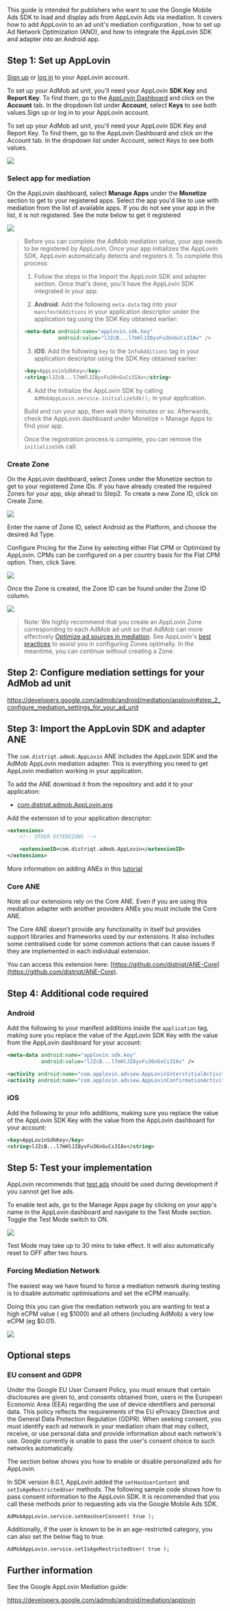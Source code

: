 
This guide is intended for publishers who want to use the Google Mobile Ads SDK to load and display ads from AppLovin Ads via mediation. It covers how to add AppLovin to an ad unit's mediation configuration , how to set up Ad Network Optimization (ANO), and how to integrate the AppLovin SDK and adapter into an Android app.




## Step 1: Set up AppLovin

[Sign up](https://www.applovin.com/signup) or [log in](https://www.applovin.com/login) to your AppLovin account.

To set up your AdMob ad unit, you'll need your AppLovin **SDK Key** and **Report Key**. To find them, go to the [AppLovin Dashboard](https://www.applovin.com/analytics#date_range=today&app_id=45001570&type=thirdparty_impressions&compare=false&show_unique=true) and click on the **Account** tab. In the dropdown list under **Account**, select **Keys** to see both values.Sign up or log in to your AppLovin account.

To set up your AdMob ad unit, you'll need your AppLovin SDK Key and Report Key. To find them, go to the AppLovin Dashboard and click on the Account tab. In the dropdown list under Account, select Keys to see both values.

![](images/applovin-keys.png)

### Select app for mediation

On the AppLovin dashboard, select **Manage Apps** under the **Monetize** section to get to your registered apps. Select the app you'd like to use with mediation from the list of available apps. If you do not see your app in the list, it is not registered. See the note below to get it registered

![](images/applovin-manage_apps_list.png)

>
> Before you can complete the AdMob mediation setup, your app needs to be registered by AppLovin. Once your app initializes the AppLovin SDK, AppLovin automatically detects and registers it. To complete this process:
>
> 1. Follow the steps in the Import the AppLovin SDK and adapter section. Once that's done, you'll have the AppLovin SDK integrated in your app.
>
> 2. **Android**: Add the following `meta-data` tag into your `manifestAdditions` in your application descriptor under the application tag using the SDK Key obtained earlier:
> ```xml
> <meta-data android:name="applovin.sdk.key"
>            android:value="lJZcB...l7mHlJZ8yvFu36nGvCs3IAv" />
> ```
>
> 3. **iOS**: Add the following `key` to the `InfoAdditions` tag in your application descriptor using the SDK Key obtained earlier:
> ```xml
> <key>AppLovinSdkKey</key>
> <string>lJZcB...l7mHlJZ8yvFu36nGvCs3IAv</string>
> ```
>
> 4. Add the Initialize the AppLovin SDK by calling `AdMobAppLovin.service.initializeSdk();` in your application.
>
> Build and run your app, then wait thirty minutes or so. Afterwards, check the AppLovin dashboard under Monetize > Manage Apps to find your app.
>
> Once the registration process is complete, you can remove the `initializeSdk` call.
>


### Create Zone

On the AppLovin dashboard, select Zones under the Monetize section to get to your registered Zone IDs. If you have already created the required Zones for your app, skip ahead to Step2. To create a new Zone ID, click on Create Zone.

![](images/applovin-manage_apps.png)

Enter the name of Zone ID, select Android as the Platform, and choose the desired Ad Type.

Configure Pricing for the Zone by selecting either Flat CPM or Optimized by AppLovin. CPMs can be configured on a per country basis for the Flat CPM option. Then, click Save.

![](images/applovin-create_zone_android.png)


Once the Zone is created, the Zone ID can be found under the Zone ID column.

![](images/applovin-zone_id_android.png)

>
> Note: We highly recommend that you create an AppLovin Zone corresponding to each AdMob ad unit so that AdMob can more effectively [Optimize ad sources in mediation](https://support.google.com/admob/answer/7374110). See AppLovin's [best practices](https://support-developer.applovin.com/hc/en-us/articles/360000476612-What-is-the-recommended-implementation-of-Zones) to assist you in configuring Zones optimally. In the meantime, you can continue without creating a Zone.
>






## Step 2: Configure mediation settings for your AdMob ad unit

https://developers.google.com/admob/android/mediation/applovin#step_2_configure_mediation_settings_for_your_ad_unit




## Step 3: Import the AppLovin SDK and adapter ANE

The `com.distriqt.admob.AppLovin` ANE includes the AppLovin SDK and the AdMob AppLovin mediation adapter. This is everything you need to get AppLovin mediation working in your application.

To add the ANE download it from the repository and add it to your application:

- [com.distriqt.admob.AppLovin.ane](https://github.com/distriqt/ANE-Adverts-Mediation/raw/master/lib/applovin/com.distriqt.admob.AppLovin.ane)

Add the extension id to your application descriptor:

```xml
<extensions>
    <!-- OTHER EXTENSIONS -->

    <extensionID>com.distriqt.admob.AppLovin</extensionID>
</extensions>
```

More information on adding ANEs in this [tutorial](https://airnativeextensions.github.io/tutorials/getting-started)


### Core ANE

Note all our extensions rely on the Core ANE. Even if you are using this mediation adapter with another providers ANEs you must include the Core ANE.

The Core ANE doesn't provide any functionality in itself but provides support libraries and frameworks used by our extensions. It also includes some centralised code for some common actions that can cause issues if they are implemented in each individual extension.

You can access this extension here: [https://github.com/distriqt/ANE-Core](https://github.com/distriqt/ANE-Core).





## Step 4: Additional code required

### Android

Add the following to your manifest additions inside the `application` tag, making sure you replace the value of the AppLovin SDK Key with the value from the AppLovin dashboard for your account:

```xml
<meta-data android:name="applovin.sdk.key"
           android:value="lJZcB...l7mHlJZ8yvFu36nGvCs3IAv" />

<activity android:name="com.applovin.adview.AppLovinInterstitialActivity" android:configChanges="orientation|screenSize"/>
<activity android:name="com.applovin.adview.AppLovinConfirmationActivity" android:configChanges="orientation|screenSize"/>
```



### iOS

Add the following to your info additions, making sure you replace the value of the AppLovin SDK Key with the value from the AppLovin dashboard for your account:


```xml
<key>AppLovinSdkKey</key>
<string>lJZcB...l7mHlJZ8yvFu36nGvCs3IAv</string>
```




## Step 5: Test your implementation

AppLovin recommends that [test ads](https://support-developer.applovin.com/hc/en-us/articles/115000509267-How-can-I-get-test-ads-) should be used during development if you cannot get live ads.

To enable test ads, go to the Manage Apps page by clicking on your app's name in the AppLovin dashboard and navigate to the Test Mode section. Toggle the Test Mode switch to ON.

![](images/applovin-test_mode_ios.png)

Test Mode may take up to 30 mins to take effect. It will also automatically reset to OFF after two hours.


### Forcing Mediation Network

The easiest way we have found to force a mediation network during testing is to disable automatic optimisations and set the eCPM manually. 

Doing this you can give the mediation network you are wanting to test a high eCPM value ( eg $1000) and all others (including AdMob) a very low eCPM (eg $0.01).

![](images/applovin-force_testing_ecpm.png)




## Optional steps

### EU consent and GDPR

Under the Google EU User Consent Policy, you must ensure that certain disclosures are given to, and consents obtained from, users in the European Economic Area (EEA) regarding the use of device identifiers and personal data. This policy reflects the requirements of the EU ePrivacy Directive and the General Data Protection Regulation (GDPR). When seeking consent, you must identify each ad network in your mediation chain that may collect, receive, or use personal data and provide information about each network's use. Google currently is unable to pass the user's consent choice to such networks automatically.

The section below shows you how to enable or disable personalized ads for AppLovin.

In SDK version 8.0.1, AppLovin added the `setHasUserContent` and `setIsAgeRestrictedUser` methods. The following sample code shows how to pass consent information to the AppLovin SDK. It is recommended that you call these methods prior to requesting ads via the Google Mobile Ads SDK.

```as3
AdMobAppLovin.service.setHasUserConsent( true );
```

Additionally, if the user is known to be in an age-restricted category, you can also set the below flag to true.

```as3
AdMobAppLovin.service.setIsAgeRestrictedUser( true );
```




## Further information

See the Google AppLovin Mediation guide:

https://developers.google.com/admob/android/mediation/applovin


